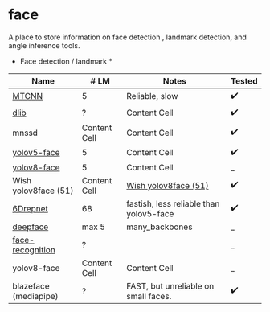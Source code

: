 # face

A place to store information on face detection , landmark detection, and angle inference tools. 

* Face detection / landmark * 

|    Name       |# LM         | Notes |     Tested |
| ------------- | ------------- | ------------- | ------------- |
|  [MTCNN](https://pypi.org/project/mtcnn/)        | 5  | Reliable, slow  | :heavy_check_mark:   |
|  [dlib](https://pypi.org/project/dlib/)         | ?  | Content Cell  | :heavy_check_mark:  |
| mnssd         | Content Cell  | Content Cell  | :heavy_check_mark:  |
| [yolov5-face](https://github.com/deepcam-cn/yolov5-face)   | 5  | Content Cell  |:heavy_check_mark:  |
| [yolov8-face](https://github.com/derronqi/yolov8-face)   | 5  | Content Cell  | _   |
| Wish yolov8face (51)  | Content Cell  | [Wish yolov8face (51)](https://github.com/wish44165/Optimizing-Facial-Landmark-Estimation-for-Embedded-Systems)  |:heavy_check_mark:  |
|  [6Drepnet](https://github.com/thohemp/6DRepNet)     | 68 | fastish, less reliable than yolov5-face  |:heavy_check_mark:   |
| [deepface](https://pypi.org/project/deepface/#:~:text=Deepface%20is%20a%20hybrid%20face,configuration%20uses%20VGG%2DFace%20model.)  | max 5  |  many_backbones | _  |
| [face-recognition](https://pypi.org/project/face-recognition/)  | ?   |      | _   |
| yolov8-face   | Content Cell  | Content Cell  | _  |
| blazeface (mediapipe)  | ?  | FAST, but unreliable on small faces.   | :heavy_check_mark:  |



